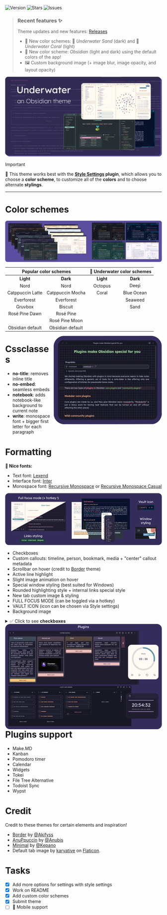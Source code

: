 ![Version](https://img.shields.io/github/manifest-json/v/Seniblue/Underwater?style=for-the-badge&color=9ccfd8&labelColor=26233a)
![Stars](https://img.shields.io/github/stars/Seniblue/Underwater?style=for-the-badge&color=c4a7e7&labelColor=26233a)
![Issues](https://img.shields.io/github/issues/Seniblue/Underwater?style=for-the-badge&color=ebbcba&labelColor=26233a)

> ### Recent features ✨
> Theme updates and new features: [Releases](https://github.com/Seniblue/Underwater/releases)
> - 🎨 New color schemes: 🌊 _Underwater Sand_ (dark) and 🌊 _Underwater Coral_ (light)
> - 🎨 New color scheme: _Obsidian_ (light and dark) using the default colors of the app!
> - 🖼️ Custom background image (+ image blur, image opacity, and layout opacity)


![uw](img/thumbnail.png)

> [!IMPORTANT]
> 🐳 This theme works best with the **[Style Settings](https://github.com/mgmeyers/obsidian-style-settings) plugin**, which allows you to choose a **color scheme**, to customize all of the **colors** and to choose alternate **stylings**.

---

# Color schemes

![colorschemes](img/colorschemes.png)

<table align="center">
    <thead>
        <tr>
            <th colspan="2">Popular color schemes</th>
            <th colspan="2">🌊 Underwater color schemes</th>
        </tr>
    </thead>
    <tbody align="center">
        <tr>
            <td><b>Light</b></td>
            <td><b>Dark</b></td>
            <td><b>Light</b></td>
            <td><b>Dark</b></td>
        </tr>
        <tr>
            <td>Nord</td>
            <td>Nord</td>
            <td>Octopus</td>
            <td>Deep๋࣭</td>
        </tr>
        <tr>
            <td>Catppuccin Latte</td>
            <td>Catppuccin Mocha</td>
            <td>Coral</td>
            <td>Blue Ocean</td>
        </tr>
        <tr>
            <td>Everforest</td>
            <td>Everforest</td>
            <td></td>
            <td>Seaweed</td>
        </tr>
        <tr>
            <td>Gruvbox</td>
            <td>Biscuit</td>
            <td></td>
            <td>Sand</td>
        </tr>
        <tr>
            <td>Rosé Pine Dawn</td>
            <td>Rosé Pine</td>
            <td></td>
            <td></td>
        </tr>
        <tr>
            <td></td>
            <td>Rosé Pine Moon</td>
            <td></td>
            <td></td        </tr>
        <tr>
            <td>Obsidian default</td>
            <td>Obsidian default</td>
            <td></td>
            <td></td>
        </tr>
    </tbody>
</table>

<img src="https://github.com/Seniblue/Underwater/blob/main/img/cssclasses.png" alt="cssclasses" align="right"/>


# Cssclasses

- **no-title**: removes inline title
- **no-embed**: seamless embeds
- **notebook**: adds notebook-like background to current note
- **write**: monospace font + bigger first letter for each paragraph


# Formatting
**🌅 Nice fonts:**
- Text font: [Lexend](https://www.lexend.com/)
- Interface font: [Inter](https://rsms.me/inter/)
- Monospace font: [Recursive Monospace](https://www.recursive.design/) or [Recursive Monospace Casual](https://www.recursive.design/)

![formatting](img/formatting.png)

- Checkboxes
- Custom callouts: timeline, person, bookmark, media + "center" callout metadata
- Scrollbar on hover (credit to [Border](https://github.com/Akifyss/obsidian-border) theme)
- Active line highlight
- Slight image animation on hover
- Special window styling (best suited for Windows)
- Rounded highlighting style + internal links special style
- New tab custom image & styling
- FULL FOCUS MODE (can be toggled via a hotkey)
- VAULT ICON (icon can be chosen via Style settings)
- Background image

<details>
    <summary>✅ Click to see <b>checkboxes</b></summary>
    <p>
        <table>
    <tr>
        <td><pre>
- [ ] task 
- [x] done
- [-] canceled
- [/] in progress
- [i] info
- [!] important
- [l] location
- [*] star
- [H] heart
- [b] bookmark
- [<] scheduled
- [e] energy
- [T] timer
- [I] idea
- [s] sparkles
- [w] wave</pre></td>
        <td><img src="https://github.com/Seniblue/Underwater/blob/main/img/checkboxes.png" alt="checkboxes"/>
</td>
    </tr>
</table>

</p>
</details>



<img src="https://github.com/Seniblue/Underwater/blob/main/img/plugins.png" alt="plugins" align="right"/>


# Plugins support

- Make.MD
- Kanban
- Pomodoro timer
- Calendar
- Widgets
- Tokei
- File Tree Alternative
- Todoist Sync
- Wypst

# Credit
Credit to these themes for certain elements and inspiration!
- [Border](https://github.com/Akifyss/obsidian-border) by [@Akifyss](https://github.com/Akifyss)
- [AnuPpuccin](https://github.com/AnubisNekhet/AnuPpuccin) by [@Anubis](https://github.com/AnubisNekhet)
- [Minimal](https://github.com/kepano/obsidian-minimal) by [@Kepano](https://github.com/kepano)
- Default tab image by [karyative](https://www.flaticon.com/fr/auteurs/karyative) on [Flaticon](https://www.flaticon.com/).

# Tasks
- [x] Add more options for settings with style settings
- [x] Work on README
- [x] Add custom color schemes
- [x] Submit theme
- [ ] 📱 Mobile support
